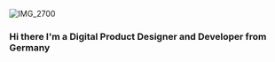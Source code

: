 ![IMG_2700](https://user-images.githubusercontent.com/92092946/200178831-08da92d2-160e-4445-a357-917389ebb8b7.JPG)


### Hi there I'm a Digital Product Designer and Developer from Germany

<!--
Here are some ideas to get you started:

- 🔭 I’m currently working on ...
- 🌱 I’m currently learning ...
- 👯 I’m looking to collaborate on ...
- 🤔 I’m looking for help with ...
- 💬 Ask me about ...
- 📫 How to reach me: ...
- 😄 Pronouns: ...
- ⚡ Fun fact: ...
-->

